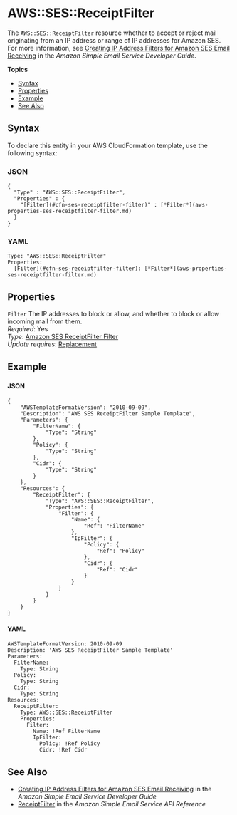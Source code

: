 # AWS::SES::ReceiptFilter<a name="aws-resource-ses-receiptfilter"></a>

The `AWS::SES::ReceiptFilter` resource whether to accept or reject mail originating from an IP address or range of IP addresses for Amazon SES\. For more information, see [Creating IP Address Filters for Amazon SES Email Receiving](https://docs.aws.amazon.com/ses/latest/DeveloperGuide/receiving-email-ip-filters.html) in the *Amazon Simple Email Service Developer Guide*\. 

**Topics**
+ [Syntax](#aws-resource-ses-receiptfilter-syntax)
+ [Properties](#aws-resource-ses-receiptfilter-properties)
+ [Example](#aws-resource-ses-receiptfilter-examples)
+ [See Also](#aws-resource-ses-receiptfilter-seealso)

## Syntax<a name="aws-resource-ses-receiptfilter-syntax"></a>

To declare this entity in your AWS CloudFormation template, use the following syntax:

### JSON<a name="aws-resource-ses-receiptfilter-syntax.json"></a>

```
{
  "Type" : "AWS::SES::ReceiptFilter",
  "Properties" : {
    "[Filter](#cfn-ses-receiptfilter-filter)" : [*Filter*](aws-properties-ses-receiptfilter-filter.md)
  }
}
```

### YAML<a name="aws-resource-ses-receiptfilter-syntax.yaml"></a>

```
Type: "AWS::SES::ReceiptFilter"
Properties:
  [Filter](#cfn-ses-receiptfilter-filter): [*Filter*](aws-properties-ses-receiptfilter-filter.md)
```

## Properties<a name="aws-resource-ses-receiptfilter-properties"></a>

`Filter`  <a name="cfn-ses-receiptfilter-filter"></a>
The IP addresses to block or allow, and whether to block or allow incoming mail from them\.  
 *Required*: Yes  
 *Type*: [Amazon SES ReceiptFilter Filter](aws-properties-ses-receiptfilter-filter.md)  
 *Update requires*: [Replacement](using-cfn-updating-stacks-update-behaviors.md#update-replacement) 

## Example<a name="aws-resource-ses-receiptfilter-examples"></a>

### <a name="aws-resource-ses-receiptfilter-example1"></a>

#### JSON<a name="aws-resource-ses-receiptfilter-example1.json"></a>

```
{
    "AWSTemplateFormatVersion": "2010-09-09",
    "Description": "AWS SES ReceiptFilter Sample Template",
    "Parameters": {
        "FilterName": {
            "Type": "String"
        },
        "Policy": {
            "Type": "String"
        },
        "Cidr": {
            "Type": "String"
        }
    },
    "Resources": {
        "ReceiptFilter": {
            "Type": "AWS::SES::ReceiptFilter",
            "Properties": {
                "Filter": {
                    "Name": {
                        "Ref": "FilterName"
                    },
                    "IpFilter": {
                        "Policy": {
                            "Ref": "Policy"
                        },
                        "Cidr": {
                            "Ref": "Cidr"
                        }
                    }
                }
            }
        }
    }
}
```

#### YAML<a name="aws-resource-ses-receiptfilter-example1.yaml"></a>

```
AWSTemplateFormatVersion: 2010-09-09
Description: 'AWS SES ReceiptFilter Sample Template'
Parameters:
  FilterName:
    Type: String
  Policy:
    Type: String
  Cidr:
    Type: String
Resources:
  ReceiptFilter:
    Type: AWS::SES::ReceiptFilter
    Properties:
      Filter:
        Name: !Ref FilterName
        IpFilter:
          Policy: !Ref Policy
          Cidr: !Ref Cidr
```

## See Also<a name="aws-resource-ses-receiptfilter-seealso"></a>
+ [Creating IP Address Filters for Amazon SES Email Receiving](https://docs.aws.amazon.com/ses/latest/DeveloperGuide/receiving-email-ip-filters.html) in the *Amazon Simple Email Service Developer Guide*
+ [ReceiptFilter](https://docs.aws.amazon.com/ses/latest/APIReference/API_ReceiptFilter.html) in the *Amazon Simple Email Service API Reference*